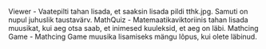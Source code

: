 Viewer - Vaatepilti tahan lisada, et saaksin lisada pildi tthk.jpg. Samuti on nupul juhuslik taustavärv. 
MathQuiz - Matemaatikaviktoriinis tahan lisada muusikat, kui aeg otsa saab, et inimesed kuuleksid, et aeg on läbi. 
Mathcing Game - Mathcing Game muusika lisamiseks mängu lõpus, kui olete läbinud.
